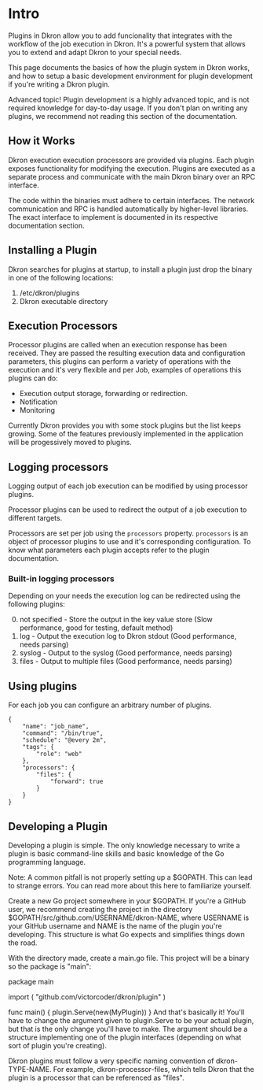 # Intro

Plugins in Dkron allow you to add funcionality that integrates with the workflow of the job execution in Dkron. It's a powerful system that allows you to extend and adapt Dkron to your special needs.

This page documents the basics of how the plugin system in Dkron works, and how to setup a basic development environment for plugin development if you're writing a Dkron plugin.

Advanced topic! Plugin development is a highly advanced topic, and is not required knowledge for day-to-day usage. If you don't plan on writing any plugins, we recommend not reading this section of the documentation.

## How it Works

Dkron execution execution processors are provided via plugins. Each plugin exposes functionality for modifying the execution. Plugins are executed as a separate process and communicate with the main Dkron binary over an RPC interface.

The code within the binaries must adhere to certain interfaces. The network communication and RPC is handled automatically by higher-level libraries. The exact interface to implement is documented in its respective documentation section.

## Installing a Plugin

Dkron searches for plugins at startup, to install a plugin just drop the binary in one of the following locations:

1. /etc/dkron/plugins
2. Dkron executable directory

## Execution Processors

Processor plugins are called when an execution response has been received. They are passed the resulting execution data and configuration parameters, this plugins can perform a variety of operations with the execution and it's very flexible and per Job, examples of operations this plugins can do:

* Execution output storage, forwarding or redirection.
* Notification
* Monitoring

Currently Dkron provides you with some stock plugins but the list keeps growing. Some of the features previously implemented in the application will be progessively moved to plugins.

## Logging processors

Logging output of each job execution can be modified by using processor plugins.

Processor plugins can be used to redirect the output of a job execution to different targets.

Processors are set per job using the `processors` property. `processors` is an object of processor plugins to use and it's corresponding configuration. To know what parameters each plugin accepts refer to the plugin documentation.

### Built-in logging processors

Depending on your needs the execution log can be redirected using the following plugins:

0. not specified - Store the output in the key value store (Slow performance, good for testing, default method)
0. log - Output the execution log to Dkron stdout (Good performance, needs parsing)
0. syslog - Output to the syslog (Good performance, needs parsing)
0. files - Output to multiple files (Good performance, needs parsing)

## Using plugins

For each job you can configure an arbitrary number of plugins.

```
{
    "name": "job_name",
    "command": "/bin/true",
    "schedule": "@every 2m",
    "tags": {
        "role": "web"
    },
    "processors": {
        "files": {
            "forward": true
        }
    }
}
```


## Developing a Plugin

Developing a plugin is simple. The only knowledge necessary to write a plugin is basic command-line skills and basic knowledge of the Go programming language.

Note: A common pitfall is not properly setting up a $GOPATH. This can lead to strange errors. You can read more about this here to familiarize yourself.

Create a new Go project somewhere in your $GOPATH. If you're a GitHub user, we recommend creating the project in the directory $GOPATH/src/github.com/USERNAME/dkron-NAME, where USERNAME is your GitHub username and NAME is the name of the plugin you're developing. This structure is what Go expects and simplifies things down the road.

With the directory made, create a main.go file. This project will be a binary so the package is "main":

package main

import (
    "github.com/victorcoder/dkron/plugin"
)

func main() {
    plugin.Serve(new(MyPlugin))
}
And that's basically it! You'll have to change the argument given to plugin.Serve to be your actual plugin, but that is the only change you'll have to make. The argument should be a structure implementing one of the plugin interfaces (depending on what sort of plugin you're creating).

Dkron plugins must follow a very specific naming convention of dkron-TYPE-NAME. For example, dkron-processor-files, which tells Dkron that the plugin is a processor that can be referenced as "files".

